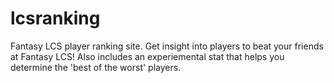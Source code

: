 lcsranking
==========

Fantasy LCS player ranking site. Get insight into players to beat your friends at Fantasy LCS! Also includes an experiemental stat that helps you determine the 'best of the worst' players.
